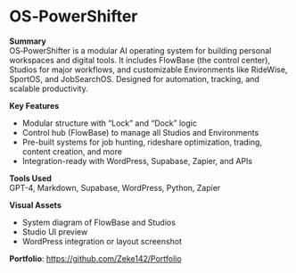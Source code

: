 # OS‑PowerShifter

**Summary**  
OS‑PowerShifter is a modular AI operating system for building personal workspaces and digital tools. It includes FlowBase (the control center), Studios for major workflows, and customizable Environments like RideWise, SportOS, and JobSearchOS. Designed for automation, tracking, and scalable productivity.

**Key Features**
- Modular structure with “Lock” and “Dock” logic
- Control hub (FlowBase) to manage all Studios and Environments
- Pre-built systems for job hunting, rideshare optimization, trading, content creation, and more
- Integration-ready with WordPress, Supabase, Zapier, and APIs

**Tools Used**  
GPT-4, Markdown, Supabase, WordPress, Python, Zapier

**Visual Assets**
- System diagram of FlowBase and Studios  
- Studio UI preview  
- WordPress integration or layout screenshot

**Portfolio**: https://github.com/Zeke142/Portfolio